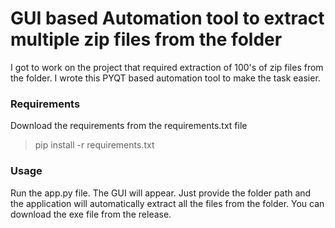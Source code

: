 # GUI based Automation tool to extract multiple zip files from the folder
I got to work on the project that required extraction of 100's of zip files from the folder. I wrote this PYQT based automation tool to make the task easier.

### Requirements
Download the requirements from the requirements.txt file
> pip install -r requirements.txt

### Usage 
Run the app.py file. The GUI will appear. Just provide the folder path and the application will automatically extract all the files from the folder. 
You can download the exe file from the release.


